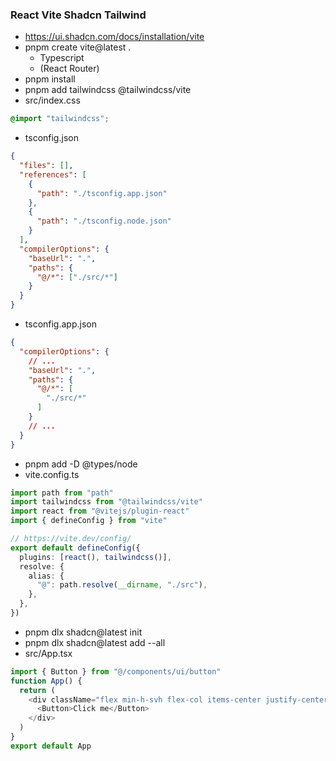 ### React Vite Shadcn Tailwind
- https://ui.shadcn.com/docs/installation/vite
- pnpm create vite@latest .
  - Typescript
  - (React Router)
- pnpm install
- pnpm add tailwindcss @tailwindcss/vite
- src/index.css
```css
@import "tailwindcss";
```
- tsconfig.json
```json
{
  "files": [],
  "references": [
    {
      "path": "./tsconfig.app.json"
    },
    {
      "path": "./tsconfig.node.json"
    }
  ],
  "compilerOptions": {
    "baseUrl": ".",
    "paths": {
      "@/*": ["./src/*"]
    }
  }
}
```
- tsconfig.app.json
```json
{
  "compilerOptions": {
    // ...
    "baseUrl": ".",
    "paths": {
      "@/*": [
        "./src/*"
      ]
    }
    // ...
  }
}
```
- pnpm add -D @types/node
- vite.config.ts
```ts
import path from "path"
import tailwindcss from "@tailwindcss/vite"
import react from "@vitejs/plugin-react"
import { defineConfig } from "vite"

// https://vite.dev/config/
export default defineConfig({
  plugins: [react(), tailwindcss()],
  resolve: {
    alias: {
      "@": path.resolve(__dirname, "./src"),
    },
  },
})
```
- pnpm dlx shadcn@latest init
- pnpm dlx shadcn@latest add --all
- src/App.tsx
```ts
import { Button } from "@/components/ui/button"
function App() {
  return (
    <div className="flex min-h-svh flex-col items-center justify-center">
      <Button>Click me</Button>
    </div>
  )
}
export default App
```